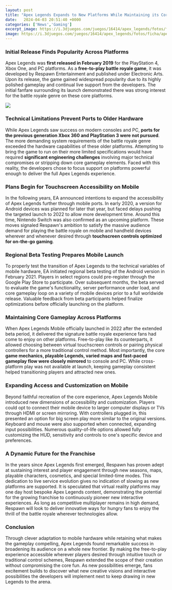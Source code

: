 ```yaml
---
layout: post
title: "Apex Legends Expands to New Platforms While Maintaining its Core Competitive Gameplay"
date:   2024-04-03 20:51:40 +0000
categories: ['News','Gaming']
excerpt_image: https://i.3djuegos.com/juegos/16414/apex_legends/fotos/ficha/apex_legends-5711680.jpg
image: https://i.3djuegos.com/juegos/16414/apex_legends/fotos/ficha/apex_legends-5711680.jpg
---
```


### Initial Release Finds Popularity Across Platforms
Apex Legends was **first released in February 2019** for the PlayStation 4, Xbox One, and PC platforms. As a **free-to-play battle royale game**, it was developed by Respawn Entertainment and published under Electronic Arts. Upon its release, the game gained widespread popularity due to its highly polished gameplay and continual live support from the developers. The initial fanfare surrounding its launch demonstrated there was strong interest for the battle royale genre on these core platforms. 

![](https://i.3djuegos.com/juegos/16414/apex_legends/fotos/ficha/apex_legends-5711680.jpg)
### Technical Limitations Prevent Ports to Older Hardware
While Apex Legends saw success on modern consoles and PC, **ports for the previous generation Xbox 360 and PlayStation 3 were not pursued**. The more demanding system requirements of the battle royale genre exceeded the hardware capabilities of these older platforms. Attempting to bring the game to run on their more limited specifications would have required **significant engineering challenges** involving major technical compromises or stripping down core gameplay elements. Faced with this reality, the developers chose to focus support on platforms powerful enough to deliver the full Apex Legends experience.
### Plans Begin for Touchscreen Accessibility on Mobile
In the following years, EA announced intentions to expand the accessibility of Apex Legends further through mobile ports. In early 2020, a version for Android devices was planned for later that year, but faced delays pushing the targeted launch to 2022 to allow more development time. Around this time, Nintendo Switch was also confirmed as an upcoming platform. These moves signaled Respawn's ambition to satisfy the massive audience demand for playing the battle royale on mobile and handheld devices wherever and whenever desired through **touchscreen controls optimized for on-the-go gaming**. 
### Regional Beta Testing Prepares Mobile Launch
To properly test the transition of Apex Legends to the technical variables of mobile hardware, EA initiated regional beta testing of the Android version in February 2021. Players in select regions could pre-register through the Google Play Store to participate. Over subsequent months, the beta served to evaluate the game's functionality, server performance under load, and core gameplay loop on a variety of mobile devices prior to a full worldwide release. Valuable feedback from beta participants helped finalize optimizations before officially launching on the platform.
### Maintaining Core Gameplay Across Platforms
When Apex Legends Mobile officially launched in 2022 after the extended beta period, it delivered the signature battle royale experience fans had come to enjoy on other platforms. Free-to-play like its counterparts, it allowed choosing between virtual touchscreen controls or pairing physical controllers for a more traditional control method. Most importantly, the core **game mechanics, playable Legends, varied maps and fast-paced gameplay flow were closely mirrored** to console and PC. While cross-platform play was not available at launch, keeping gameplay consistent helped transitioning players and attracted new ones.
### Expanding Access and Customization on Mobile 
Beyond faithful recreation of the core experience, Apex Legends Mobile introduced new dimensions of accessibility and customization. Players could opt to connect their mobile device to larger computer displays or TVs through HDMI or screen mirroring. With controllers plugged in, this presented an option for big screen play more similar to the original versions. Keyboard and mouse were also supported when connected, expanding input possibilities. Numerous quality-of-life options allowed fully customizing the HUD, sensitivity and controls to one's specific device and preferences.
### A Dynamic Future for the Franchise
In the years since Apex Legends first emerged, Respawn has proven adept at sustaining interest and player engagement through new seasons, maps, playable characters, cosmetics, and special limited-time modes. This dedication to live service evolution gives no indication of slowing as new platforms are supported. It is speculated that virtual reality platforms may one day host bespoke Apex Legends content, demonstrating the potential for the growing franchise to continuously pioneer new interactive experiences. As long as competitive multiplayer remains in high demand, Respawn will look to deliver innovative ways for hungry fans to enjoy the thrill of the battle royale wherever technologies allow.
### Conclusion
Through clever adaptation to mobile hardware while retaining what makes the gameplay compelling, Apex Legends found remarkable success in broadening its audience on a whole new frontier. By making the free-to-play experience accessible wherever players desired through intuitive touch or traditional control schemes, Respawn extended the scope of their creation without compromising the core fun. As new possibilities emerge, fans excitement builds to discover what new creative visions and interactive possibilities the developers will implement next to keep drawing in new Legends to the arena.